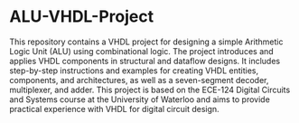 # ALU-VHDL-Project

This repository contains a VHDL project for designing a simple Arithmetic Logic Unit (ALU) using combinational logic. The project introduces and applies VHDL components in structural and dataflow designs. It includes step-by-step instructions and examples for creating VHDL entities, components, and architectures, as well as a seven-segment decoder, multiplexer, and adder. This project is based on the ECE-124 Digital Circuits and Systems course at the University of Waterloo and aims to provide practical experience with VHDL for digital circuit design.

